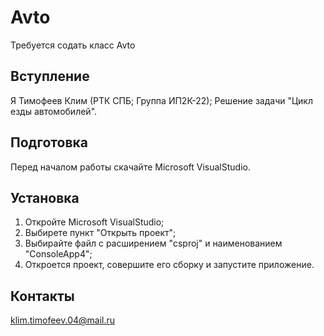 # Avto
Требуется содать класс Avto
## Вступление
Я Тимофеев Клим (РТК СПБ; Группа ИП2К-22); Решение задачи "Цикл езды автомобилей". 
## Подготовка
Перед началом работы скачайте Microsoft VisualStudio.
## Установка
1) Откройте Microsoft VisualStudio;
2) Выбирете пункт "Открыть проект";
3) Выбирайте файл с расширением "csproj" и наименованием "ConsoleApp4";
4) Откроется проект, совершите его сборку и запустите приложение.
## Контакты
klim.timofeev.04@mail.ru

